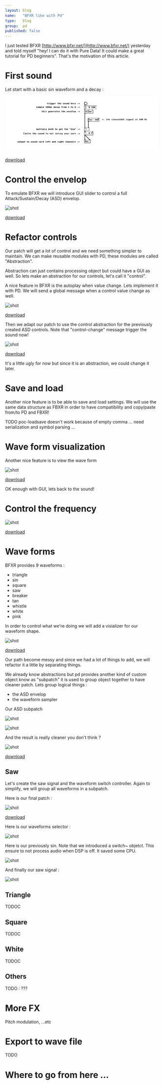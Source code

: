 ```yaml
---
layout: blog
name:   "BFXR like with Pd"
type:   blog
group:  pd
published: false
---
```


I just tested BFXR [http://www.bfxr.net/](http://www.bfxr.net/) yesterday and told myself "hey! I can do it with Pure Data! It could make a great tutorial for PD beginners". That's the motivation of this article.

# First sound

Let start with a basic sin waveform and a decay :

![shot](img/1.png)

[download](pd/1.pd)


# Control the envelop

To emulate BFXR we will introduce GUI slider to control a full Attack/Sustain/Decay (ASD) envelop.

![shot](img/2.png)

[download](pd/2.pd)


# Refactor controls

Our patch will get a lot of control and we need something simpler to maintain. We can make reusable modules with PD, these modules are called "Abstraction".

Abstraction can just contains processing object but could have a GUI as well. So lets make an abstraction for our controls, let's call it "control".

A nice feature in BFXR is the autoplay when value change. Lets implement it with PD. We will send a global message when a control value change as well.

![shot](img/control.png)

[download](pd/control.pd)

Then we adapt our patch to use the control abstraction for the previously created ASD controls. Note that "control-change" message trigger the sound now!

![shot](img/3.png)

[download](pd/3.pd)

It's a little ugly for now but since it is an abstraction, we could change it later.



# Save and load

Another nice feature is to be able to save and load settings. We will use the same data structure as FBXR in order to have compatibility and copy/paste from/to PD and FBXR!

TODO poc-loadsave doesn't work because of empty comma ... need serialization and symbol parsing ...


# Wave form visualization

Another nice feature is to view the wave form


![shot](img/4.png)

[download](pd/4.pd)

OK enough with GUI, lets back to the sound!

# Control the frequency


![shot](img/5.png)

[download](pd/5.pd)


# Wave forms

BFXR provides 9 waveforms :

* triangle
* sin
* square
* saw
* breaker
* tan
* whistle
* white
* pink

In order to control what we're doing we will add a visializer for our waveform shape.

![shot](img/6.png)

[download](pd/6.pd)

Our path become messy and since we had a lot of things to add, we will refactor it a little by separating things.

We already know abstractions but pd provides another kind of custom object know as "subpatch" it is used to group object together to have cleaner patch.
Lets group logical things : 

* the ASD envelop
* the waveform sampler

Our ASD subpatch

![shot](img/ASD.png)


![shot](img/waveform-sampler.png)

And the result is really cleaner you don't think ?

![shot](img/7.png)

[download](pd/7.pd)


## Saw

Let's create the saw signal and the waveform switch controller. Again to simplify, we will group all waveforms in a subpatch.

Here is our final patch :

![shot](img/8.png)

[download](pd/8.pd)

Here is our waveforms selector :

![shot](img/waveforms.png)

Here is our previously sin. Note that we introduced a switch~ objetct. This ensure to not process audio when DSP is off. It saved some CPU.


![shot](img/sin.png)

And finally our saw signal :

![shot](img/saw.png)


## Triangle

TODOC

## Square

TODOC

## White

TODOC

## Others

TODO : ???

# More FX

Pitch modulation, ...etc


# Export to wave file

TODO

# Where to go from here ...







